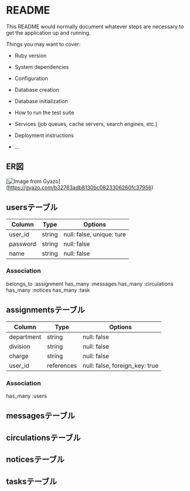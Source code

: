 # README

This README would normally document whatever steps are necessary to get the
application up and running.

Things you may want to cover:

* Ruby version

* System dependencies

* Configuration

* Database creation

* Database initialization

* How to run the test suite

* Services (job queues, cache servers, search engines, etc.)

* Deployment instructions

* ...

## ER図

[![Image from Gyazo](https://gyazo.com/b32763adb8130bc0823306260fc37956.png)]
(https://gyazo.com/b32763adb8130bc0823306260fc37956)

## usersテーブル
|Column|Type|Options|
|------|----|-------|
|user_id|string|null: false, unique: ture|
|password|string|null: false|
|name|string|null: false|
### Association
belongs_to :assignment
has_many :messages
has_many :circulations
has_many :notices
has_many :task

## assignmentsテーブル
|Column|Type|Options|
|------|----|-------|
|department|string|null: false|
|division|string|null: false|
|charge|string|null: false|
|user_id|references|null: false, foreign_key: true|
### Association
has_many :users

## messagesテーブル

## circulationsテーブル

## noticesテーブル

## tasksテーブル
